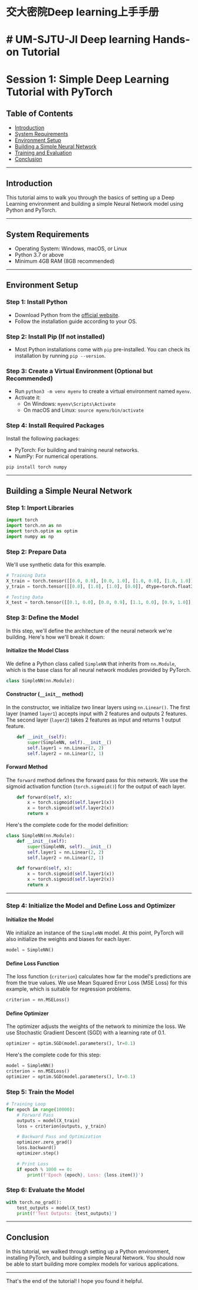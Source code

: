 # 交大密院Deep learning上手手册
# # UM-SJTU-JI Deep learning Hands-on Tutorial


# Session 1: Simple Deep Learning Tutorial with PyTorch

## Table of Contents

- [Introduction](#introduction)
- [System Requirements](#system-requirements)
- [Environment Setup](#environment-setup)
- [Building a Simple Neural Network](#building-a-simple-neural-network)
- [Training and Evaluation](#training-and-evaluation)
- [Conclusion](#conclusion)

---

## Introduction

This tutorial aims to walk you through the basics of setting up a Deep Learning environment and building a simple Neural Network model using Python and PyTorch.

---

## System Requirements

- Operating System: Windows, macOS, or Linux
- Python 3.7 or above
- Minimum 4GB RAM (8GB recommended)

---

## Environment Setup

### Step 1: Install Python

- Download Python from the [official website](https://www.python.org/downloads/).
- Follow the installation guide according to your OS.

### Step 2: Install Pip (If not installed)

- Most Python installations come with `pip` pre-installed. You can check its installation by running `pip --version`.

### Step 3: Create a Virtual Environment (Optional but Recommended)

- Run `python3 -m venv myenv` to create a virtual environment named `myenv`.
- Activate it:
  - On Windows: `myenv\Scripts\Activate`
  - On macOS and Linux: `source myenv/bin/activate`

### Step 4: Install Required Packages

Install the following packages:
- PyTorch: For building and training neural networks.
- NumPy: For numerical operations.

```bash
pip install torch numpy
```

---

## Building a Simple Neural Network

### Step 1: Import Libraries

```python
import torch
import torch.nn as nn
import torch.optim as optim
import numpy as np
```

### Step 2: Prepare Data

We'll use synthetic data for this example.

```python
# Training Data
X_train = torch.tensor([[0.0, 0.0], [0.0, 1.0], [1.0, 0.0], [1.0, 1.0]], dtype=torch.float32)
y_train = torch.tensor([[0.0], [1.0], [1.0], [0.0]], dtype=torch.float32)

# Testing Data
X_test = torch.tensor([[0.1, 0.0], [0.0, 0.9], [1.1, 0.0], [0.9, 1.0]], dtype=torch.float32)
```

### Step 3: Define the Model

In this step, we'll define the architecture of the neural network we're building. Here's how we'll break it down:

#### Initialize the Model Class
We define a Python class called `SimpleNN` that inherits from `nn.Module`, which is the base class for all neural network modules provided by PyTorch.

```python
class SimpleNN(nn.Module):
```

#### Constructor (`__init__` method)
In the constructor, we initialize two linear layers using `nn.Linear()`. The first layer (named `layer1`) accepts input with 2 features and outputs 2 features. The second layer (`layer2`) takes 2 features as input and returns 1 output feature.

```python
    def __init__(self):
        super(SimpleNN, self).__init__()
        self.layer1 = nn.Linear(2, 2)
        self.layer2 = nn.Linear(2, 1)
```

#### Forward Method
The `forward` method defines the forward pass for this network. We use the sigmoid activation function (`torch.sigmoid()`) for the output of each layer.

```python
    def forward(self, x):
        x = torch.sigmoid(self.layer1(x))
        x = torch.sigmoid(self.layer2(x))
        return x
```

Here's the complete code for the model definition:

```python
class SimpleNN(nn.Module):
    def __init__(self):
        super(SimpleNN, self).__init__()
        self.layer1 = nn.Linear(2, 2)
        self.layer2 = nn.Linear(2, 1)

    def forward(self, x):
        x = torch.sigmoid(self.layer1(x))
        x = torch.sigmoid(self.layer2(x))
        return x
```

---

### Step 4: Initialize the Model and Define Loss and Optimizer

#### Initialize the Model
We initialize an instance of the `SimpleNN` model. At this point, PyTorch will also initialize the weights and biases for each layer.

```python
model = SimpleNN()
```

#### Define Loss Function
The loss function (`criterion`) calculates how far the model's predictions are from the true values. We use Mean Squared Error Loss (MSE Loss) for this example, which is suitable for regression problems.

```python
criterion = nn.MSELoss()
```

#### Define Optimizer
The optimizer adjusts the weights of the network to minimize the loss. We use Stochastic Gradient Descent (SGD) with a learning rate of 0.1.

```python
optimizer = optim.SGD(model.parameters(), lr=0.1)
```

Here's the complete code for this step:

```python
model = SimpleNN()
criterion = nn.MSELoss()
optimizer = optim.SGD(model.parameters(), lr=0.1)
```

### Step 5: Train the Model

```python
# Training Loop
for epoch in range(10000):
    # Forward Pass
    outputs = model(X_train)
    loss = criterion(outputs, y_train)

    # Backward Pass and Optimization
    optimizer.zero_grad()
    loss.backward()
    optimizer.step()

    # Print Loss
    if epoch % 1000 == 0:
        print(f'Epoch {epoch}, Loss: {loss.item()}')
```

### Step 6: Evaluate the Model

```python
with torch.no_grad():
    test_outputs = model(X_test)
    print(f'Test Outputs: {test_outputs}')
```

---

## Conclusion

In this tutorial, we walked through setting up a Python environment, installing PyTorch, and building a simple Neural Network. You should now be able to start building more complex models for various applications.

---

That's the end of the tutorial! I hope you found it helpful.




